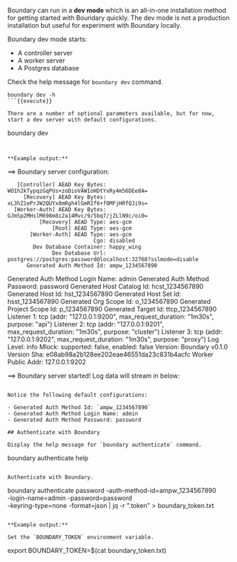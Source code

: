 Boundary can run in a **dev mode** which is an all-in-one installation method for getting started with Boundary quickly. The dev mode is not a production installation but useful for experiment with Boundary locally.

Boundary dev mode starts:

- A controller server
- A worker server
- A Postgres database


Check the help message for `boundary dev` command.

```
boundary dev -h
```{{execute}}

There are a number of optional parameters available, but for now, start a dev server with default configurations.

```
boundary dev
```{{execute}}


**Example output:**

```
==> Boundary server configuration:

       [Controller] AEAD Key Bytes: WO1h2kTypqzGqPUs+zoDioVAWIoHDtYxRy4m56DEe8A=
         [Recovery] AEAD Key Bytes: xL3hZ1ePrJW2QUYx8mRgh4lGmRIf6+fOMFjHRfQJi9s=
      [Worker-Auth] AEAD Key Bytes: GJmSp2MHslM698m8i2a14Mvc/9/5bq7/jZLlN9c/oi0=
              [Recovery] AEAD Type: aes-gcm
                  [Root] AEAD Type: aes-gcm
           [Worker-Auth] AEAD Type: aes-gcm
                               Cgo: disabled
            Dev Database Container: happy_wing
                  Dev Database Url: postgres://postgres:password@localhost:32768?sslmode=disable
          Generated Auth Method Id: ampw_1234567890
  Generated Auth Method Login Name: admin
    Generated Auth Method Password: password
         Generated Host Catalog Id: hcst_1234567890
                 Generated Host Id: hst_1234567890
             Generated Host Set Id: hsst_1234567890
            Generated Org Scope Id: o_1234567890
        Generated Project Scope Id: p_1234567890
               Generated Target Id: ttcp_1234567890
                        Listener 1: tcp (addr: "127.0.0.1:9200", max_request_duration: "1m30s", purpose: "api")
                        Listener 2: tcp (addr: "127.0.0.1:9201", max_request_duration: "1m30s", purpose: "cluster")
                        Listener 3: tcp (addr: "127.0.0.1:9202", max_request_duration: "1m30s", purpose: "proxy")
                         Log Level: info
                             Mlock: supported: false, enabled: false
                           Version: Boundary v0.1.0
                       Version Sha: e08ab98a2b128ee202eae46551da23c831b4acfc
                Worker Public Addr: 127.0.0.1:9202

==> Boundary server started! Log data will stream in below:
```

Notice the following default configurations:

- Generated Auth Method Id: `ampw_1234567890`
- Generated Auth Method Login Name: admin
- Generated Auth Method Password: password

## Authenticate with Boundary

Display the help message for `boundary authenticate` command.

```
boundary authenticate help
```{{execute}}

Authenticate with Boundary.

```
boundary authenticate password -auth-method-id=ampw_1234567890 \
      -login-name=admin -password=password \
      -keyring-type=none -format=json | jq -r ".token" > boundary_token.txt
```{{execute}}

**Example output:**

Set the `BOUNDARY_TOKEN` environment variable.

```
export BOUNDARY_TOKEN=$(cat boundary_token.txt)
```{{execute}}
